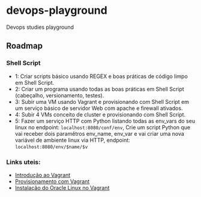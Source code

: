 # devops-playground
Devops studies playground

## Roadmap

### Shell Script

- 1: Criar scripts básico usando REGEX e boas práticas de código limpo em Shell Script.
- 2: Criar um programa usando todas as boas práticas em Shell Script (cabeçalho, versionamento, testes).
- 3: Subir uma VM usando Vagrant e provisionando com Shell Script em um serviço básico de servidor Web com apache e firewall ativados.
- 4: Subir 4 VMs conceito de cluster e provisionando com Shell Script.
- 5: Fazer um serviço HTTP com Python listando todas as env_vars do seu linux no endpoint: `localhost:8080/conf/env`, Crie um script Python que vai receber dois paramêtros env_name, env_var e vai criar uma nova variável de ambiente linux via HTTP, endpoint: `localhost:8080/env/$name/$v`


### Links uteis:
- [Introdução ao Vagrant](https://www.youtube.com/watch?v=VRzjkUJz-9U&t=193s)
- [Provisionamento com Vagrant](https://www.youtube.com/watch?v=W8aK8nuz9pY&t=82s)
- [Instalação do Oracle Linux no Vagrant](https://yum.oracle.com/boxes/)
